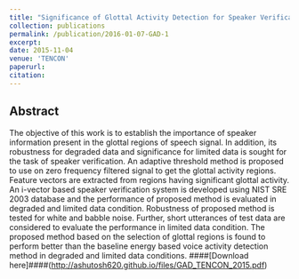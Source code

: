 ```yaml
---
title: "Significance of Glottal Activity Detection for Speaker Verification in Degraded and Limited Data Condition"
collection: publications
permalink: /publication/2016-01-07-GAD-1
excerpt: 
date: 2015-11-04
venue: 'TENCON'
paperurl:
citation:
---
```

Abstract
---
The objective of this work is to establish the
importance of speaker information present in the glottal regions
of speech signal. In addition, its robustness for degraded data
and significance for limited data is sought for the task of speaker
verification. An adaptive threshold method is proposed to use on
zero frequency filtered signal to get the glottal activity regions.
Feature vectors are extracted from regions having significant
glottal activity. An i-vector based speaker verification system is
developed using NIST SRE 2003 database and the performance
of proposed method is evaluated in degraded and limited data
condition. Robustness of proposed method is tested for white
and babble noise. Further, short utterances of test data are
considered to evaluate the performance in limited data condition.
The proposed method based on the selection of glottal regions
is found to perform better than the baseline energy based voice
activity detection method in degraded and limited data conditions.
####[Download here]####(http://ashutosh620.github.io/files/GAD_TENCON_2015.pdf)

